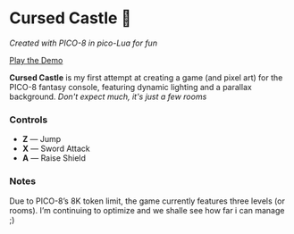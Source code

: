# Cursed Castle 🏰
*Created with PICO-8 in pico-Lua for fun*

[Play the Demo](https://jerryi.github.io/pico-castle/castle.html)

**Cursed Castle** is my first attempt at creating a game (and pixel art) for the PICO-8 fantasy console, featuring dynamic lighting and a parallax background. *Don't expect much, it's just a few rooms*

### Controls
- **Z** — Jump
- **X** — Sword Attack
- **A** — Raise Shield

### Notes
Due to PICO-8’s 8K token limit, the game currently features three levels (or rooms). I’m continuing to optimize and we shalle see how far i can manage ;)